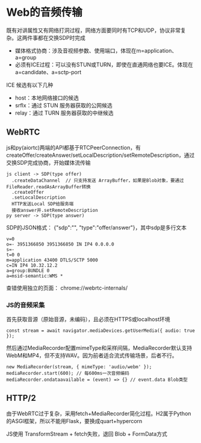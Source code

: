 # Web的音频传输

既有对讲属性又有网络打洞过程，网络方面要同时有TCP和UDP，协议非常复杂。这两件事都在交换SDP时完成

* 媒体格式协商：涉及音视频参数、使用端口，体现在m=application、a=group
* 必须有ICE过程：可以没有STUN或TURN，即使在直通网络也要ICE。体现在a=candidate、a=sctp-port

ICE 候选有以下几种

* host：本地网络接口的候选
* srflx：通过 STUN 服务器获取的公网候选
* relay：通过 TURN 服务器获取的中继候选

## WebRTC

js和py(aiortc)两端的API都基于RTCPeerConnection，有createOffer/createAnswer/setLocalDescription/setRemoteDescription，通过交换SDP完成协商，开始媒体流传输

```
js client -> SDP(type offer)
  .createDataChannel  // 只支持发送 ArrayBuffer，如果是Blob对象，要通过FileReader.readAsArrayBuffer转换
  .createOffer
  .setLocalDescription
  HTTP发送Local SDP给服务端
  接收answer并.setRemoteDescription
py server -> SDP(type answer)
```

SDP的JSON格式： {"sdp":"", "type":"offer/answer"}，其中sdp是多行文本

```
v=0
o=- 3951366850 3951366850 IN IP4 0.0.0.0
s=-
t=0 0
m=application 43400 DTLS/SCTP 5000
c=IN IP4 10.32.12.2
a=group:BUNDLE 0
a=msid-semantic:WMS *
```

查错使用独立的页面： chrome://webrtc-internals/

### JS的音频采集

首先获取音源（原始音源，未编码），且必须在HTTPS或localhost环境

`const stream = await navigator.mediaDevices.getUserMedia({ audio: true });`

然后通过MediaRecorder配置mimeType和采样间隔，MediaRecorder默认支持WebM和MP4，但不支持WAV。因为前者适合流式传输场景，后者不行。

```
new MediaRecorder(stream, { mimeType: 'audio/webm' });
mediaRecorder.start(600); // 每600ms一次音频编码
mediaRecorder.ondataavailable = (event) => {} // event.data Blob类型
```

## HTTP/2

由于WebRTC过于复杂，采用fetch+MediaRecorder简化过程。H2属于Python的ASGI框架，所以不能用Flask，要换成quart+hypercorn

JS使用 TransformStream + fetch失败，退回 Blob + FormData方式
